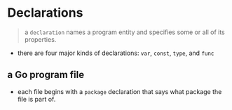 # Declarations

> a `declaration` names a program entity and specifies some or all of its properties.

- there are four major kinds of declarations: `var`, `const`, `type`, and `func`

## a Go program file

- each file begins with a `package` declaration that says what package the file is part of.

